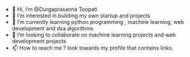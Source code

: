 - 👋 Hi, I’m @Durgaprasanna Toopati 
- 👀 I’m interested in buliding my own startup and projects 
- 🌱 I’m currently learning python programming , machine learning,  web development and dsa algorithms 
- 💞️ I’m looking to collaborate on machine learning projects and web development projects
- 📫 How to reach me ? look towards my profile that contains links.

<!---
Durgaprasanna08/Durgaprasanna08 is a ✨ special ✨ repository because its `README.md` (this file) appears on your GitHub profile.
You can click the Preview link to take a look at your changes.
--->
